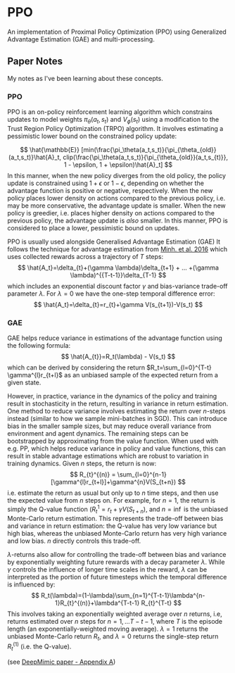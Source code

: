 # PPO
An implementation of Proximal Policy Optimization (PPO) using Generalized Advantage Estimation (GAE) and multi-processing.



## Paper Notes
My notes as I've been learning about these concepts.

### PPO
PPO is an on-policy reinforcement learning algorithm which constrains updates to model weights $\pi_\theta(a_t,s_t)$ and $V_\phi(s_t)$ using a modification to the Trust Region Policy Optimization (TRPO) algorithm.
It involves estimating a pessimistic lower bound on the constrained policy update:

$$
\hat{\mathbb{E}} [min(\frac{\pi_\theta(a_t,s_t)}{\pi_{\theta_{old}}(a_t,s_t)}\hat{A}_t, clip(\frac{\pi_\theta(a_t,s_t)}{\pi_{\theta_{old}}(a_t,s_{t)}}, 1 - \epsilon, 1 + \epsilon)\hat{A}_t]
$$
In this manner, when the new policy diverges from the old policy, the policy update is constrained using $1+\epsilon$ or $1-\epsilon$, depending on whether the advantage function is positive or negative, respectively. 
When the new policy places lower density on actions compared to the previous policy, i.e. may be more conservative, the advantage update is smaller. When the new policy is greedier, i.e. places higher density on actions compared to the previous policy, the advantage update is *also* smaller. In this manner, PPO is considered to place a lower, pessimistic bound on updates.

PPO is usually used alongside Generalised Advantage Estimation (GAE) It follows the technique for advantage estimation from [Minh. et al. 2016](https://arxiv.org/pdf/1602.01783.pdf) which uses collected rewards across a trajectory of $T$ steps:
$$
\hat{A_t}=\delta_{t}+(\gamma \lambda)\delta_{t+1} + ... +(\gamma \lambda)^{{T-t-1}}\delta_{T-1}
$$
which includes an exponential discount factor $\gamma$ and bias-variance trade-off parameter $\lambda$. For $\lambda=0$ we have the one-step temporal difference error:
$$
\hat{A_t}=\delta_{t}=r_{t}+\gamma V(s_{t+1})-V(s_t)
$$

### GAE

GAE helps reduce variance in estimations of the advantage function using the following formula:
$$
\hat{A_{t}}=R_t(\lambda) - V(s_t)
$$ 
which can be derived by considering the return $R_t=\sum_{l=0}^{T-t} \gamma^{l}r_{t+l}$ as an unbiased sample of the expected return from a given state. 

However, in practice, variance in the dynamics of the policy and training result in stochasticity in the return, resulting in variance in return estimation. One method to reduce variance involves estimating the return over *n*-steps instead (similar to how we sample mini-batches in SGD). This can introduce bias in the smaller sample sizes, but may reduce overall variance from environment and agent dynamics. The remaining steps can be bootstrapped by approximating from the value function. When used with e.g. PP, which helps reduce variance in policy and value functions, this can result in stable advantage estimations which are robust to variation in training dynamics.
Given *n* steps, the return is now:
$$
R_{t}^{(n)} = \sum_{l=0}^{n-1}[\gamma^{l}r_{t+l}]+\gamma^{n}V(S_{t+n})
$$
i.e. estimate the return as usual but only up to $n$ time steps, and then use the expected value from $n$ steps on. For example, for $n=1$, the return is simply the Q-value function ($R_{t}^{1}=r_{t}+\gamma V(S_{t+n}$), and $n=\inf$ is the unbiased Monte-Carlo return estimation. This represents the trade-off between bias and variance in return estimation: the Q-value has very low variance but high bias, whereas the unbiased Monte-Carlo return has very high variance and low bias. $n$ directly controls this trade-off.

$\lambda$-returns also allow for controlling the trade-off between bias and variance by exponentially weighting future rewards with a decay parameter $\lambda$. While $\gamma$ controls the influence of longer time scales in the reward, $\lambda$ can be interpreted as the portion of future timesteps which the temporal difference is influenced by:
$$
R_t(\lambda)=(1-\lambda)\sum_{n=1}^{T-t-1}\lambda^{n-1}R_{t}^{(n)}+\lambda^{T-t-1} R_{t}^{T-t}
$$
This involves taking an exponentially weighted average over $n$ returns, i.e, returns estimated over $n$ steps for $n=1,...T-t-1$, where $T$ is the episode length (an exponentially-weighted moving average). $\lambda=1$ returns the unbiased Monte-Carlo return $R_t$, and $\lambda=0$ returns the single-step return $R_{t}^{(1)}$ (i.e. the Q-value).

(see [DeepMimic paper - Appendix A](https://arxiv.org/pdf/1804.02717.pdf#appendix.A))
